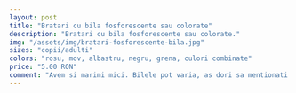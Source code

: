 ```yaml
---
layout: post
title: "Bratari cu bila fosforescente sau colorate"
description: "Bratari cu bila fosforescente sau colorate."
img: "/assets/img/bratari-fosforescente-bila.jpg"
sizes: "copii/adulti"
colors: "rosu, mov, albastru, negru, grena, culori combinate"
price: "5.00 RON"
comment: "Avem si marimi mici. Bilele pot varia, as dori sa mentionati dvs. culori/modele."
---
```

